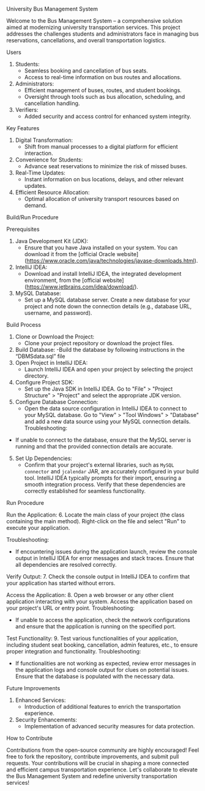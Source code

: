 
University Bus Management System

Welcome to the Bus Management System – a comprehensive solution aimed at modernizing university transportation services. This project addresses the challenges students and administrators face in managing bus reservations, cancellations, and overall transportation logistics.

Users

1. Students:
   - Seamless booking and cancellation of bus seats.
   - Access to real-time information on bus routes and allocations.
2. Administrators:
   - Efficient management of buses, routes, and student bookings.
   - Oversight through tools such as bus allocation, scheduling, and cancellation handling.
3. Verifiers:
   - Added security and access control for enhanced system integrity.


Key Features

1. Digital Transformation:
   - Shift from manual processes to a digital platform for efficient interaction.
2. Convenience for Students:
   - Advance seat reservations to minimize the risk of missed buses.
3. Real-Time Updates:
   - Instant information on bus locations, delays, and other relevant updates.
4. Efficient Resource Allocation:
   - Optimal allocation of university transport resources based on demand.
  
     
  
Build/Run Procedure

Prerequisites
1. Java Development Kit (JDK):
   - Ensure that you have Java installed on your system. You can download it from the [official Oracle website] (https://www.oracle.com/java/technologies/javase-downloads.html).
2. IntelliJ IDEA:
   - Download and install IntelliJ IDEA, the integrated development environment, from the [official website] (https://www.jetbrains.com/idea/download/).
3. MySQL Database:
   - Set up a MySQL database server. Create a new database for your project and note down the connection details (e.g., database URL, username, and password).

Build Process
1. Clone or Download the Project:
   - Clone your project repository or download the project files.
2. Build Database:
	-Build the database by following instructions in the “DBMSdata.sql” file
2. Open Project in IntelliJ IDEA:
   - Launch IntelliJ IDEA and open your project by selecting the project directory.
3. Configure Project SDK:
   - Set up the Java SDK in IntelliJ IDEA. Go to "File" > "Project Structure" > "Project" and select the appropriate JDK version.
4. Configure Database Connection:
   - Open the data source configuration in IntelliJ IDEA to connect to your MySQL database. Go to "View" > "Tool Windows" > "Database" and add a new data source using your MySQL connection details.
Troubleshooting: 
- If unable to connect to the database, ensure that the MySQL server is running and that the provided connection details are accurate.



5. Set Up Dependencies:
   - Confirm that your project's external libraries, such as `MySQL connector` and `jcalendar` JAR, are accurately configured in your build tool. IntelliJ IDEA typically prompts for their import, ensuring a smooth integration process. Verify that these dependencies are correctly established for seamless functionality.  

Run Procedure

Run the Application:
6. Locate the main class of your project (the class containing the main method). Right-click on the file and select "Run" to execute your application.

Troubleshooting:
- If encountering issues during the application launch, review the console output in IntelliJ IDEA for error messages and stack traces. Ensure that all dependencies are resolved correctly.

Verify Output:
7. Check the console output in IntelliJ IDEA to confirm that your application has started without errors.

Access the Application:
8. Open a web browser or any other client application interacting with your system. Access the application based on your project's URL or entry point.
Troubleshooting:
- If unable to access the application, check the network configurations and ensure that the application is running on the specified port.

Test Functionality:
9. Test various functionalities of your application, including student seat booking, cancellation, admin features, etc., to ensure proper integration and functionality.
Troubleshooting:
- If functionalities are not working as expected, review error messages in the application logs and console output for clues on potential issues. Ensure that the database is populated with the necessary data.


Future Improvements

1. Enhanced Services:
   - Introduction of additional features to enrich the transportation experience.
2. Security Enhancements:
   - Implementation of advanced security measures for data protection.

How to Contribute

Contributions from the open-source community are highly encouraged! Feel free to fork the repository, contribute improvements, and submit pull requests. Your contributions will be crucial in shaping a more connected and efficient campus transportation experience.
Let's collaborate to elevate the Bus Management System and redefine university transportation services!


